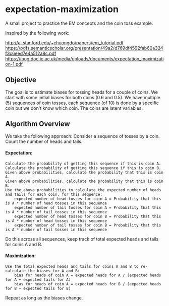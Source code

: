 # expectation-maximization
A small project to practice the EM concepts and the coin toss example.

Inspired by the following work:

http://ai.stanford.edu/~chuongdo/papers/em_tutorial.pdf
https://pdfs.semanticscholar.org/presentation/49a2/d769df4592fab60a324f3c6eed7e4a512a8c.pdf
https://ibug.doc.ic.ac.uk/media/uploads/documents/expectation_maximization-1.pdf

## Objective
The goal is to estimate biases for tossing heads for a couple of coins. We start with some initial biases for both coins (0.6 and 0.5). We have multiple (5) sequences of coin tosses, each sequence (of 10) is done by a specific coin but we don't know which coin. The coins are latent variables.

## Algorithm Overview
We take the following approach:
Consider a sequence of tosses by a coin. Count the number of heads and tails.

#### Expectation:
    Calculate the probability of getting this sequence if this is coin A.
    Calculate the probability of getting this sequence if this is coin B.
    Given above probabilities, calculate the probability that this is coin A.
    Given above probabilities, calculate the probability that this is coin B.
    Use the above probabilities to calculate the expected number of heads and tails for each coin, for this sequence:
        expected number of head tosses for coin A = Probability that this is A * number of head tosses in this sequence
        expected number of tail tosses for coin A = Probability that this is A * number of tail tosses in this sequence
        expected number of head tosses for coin B = Probability that this is A * number of head tosses in this sequence
        expected number of tail tosses for coin B = Probability that this is A * number of tail tosses in this sequence

Do this across all sequences, keep track of total expected heads and tails for coins A and B.

#### Maximization:
    Use the total expected heads and tails for coins A and B to re-calculate the biases for A and B:
        bias for heads of coin A = expected heads for A / (expected heads for A + expected tails for A)
        bias for heads of coin A = expected heads for B / (expected heads for B + expected tails for B)

Repeat as long as the biases change.


